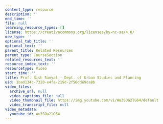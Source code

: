 ```yaml
---
content_type: resource
description: ''
end_time: ''
file: null
learning_resource_types: []
license: https://creativecommons.org/licenses/by-nc-sa/4.0/
ocw_type: ''
optional_tab_title: ''
optional_text: ''
parent_title: Related Resources
parent_type: CourseSection
related_resources_text: ''
resource_index_text: ''
resourcetype: Video
start_time: ''
title: Prof. Bish Sanyal - Dept. of Urban Studies and Planning
uid: 1bad134c-7320-e4fa-219d-2f56dde9da8b
video_files:
  archive_url: null
  video_captions_file: null
  video_thumbnail_file: https://img.youtube.com/vi/Wu3SOa2lG64/default.jpg
  video_transcript_file: null
video_metadata:
  youtube_id: Wu3SOa2lG64
---
```

